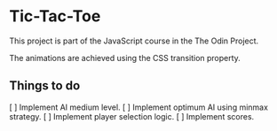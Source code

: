 # Tic-Tac-Toe

This project is part of the JavaScript course in the The Odin Project.

The animations are achieved using the CSS transition property.

## Things to do

[ ] Implement AI medium level.
[ ] Implement optimum AI using minmax strategy.
[ ] Implement player selection logic.
[ ] Implement scores.

